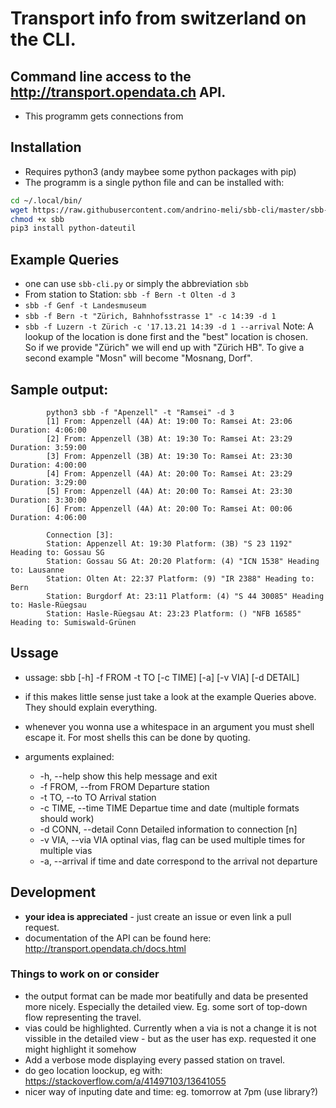 # Transport info from switzerland on the CLI.
## Command line access to the http://transport.opendata.ch API.
* This programm gets connections from 

## Installation
* Requires python3 (andy maybee some python packages with pip)
* The programm is a single python file and can be installed with:
```bash
cd ~/.local/bin/
wget https://raw.githubusercontent.com/andrino-meli/sbb-cli/master/sbb-cli.py > sbb
chmod +x sbb
pip3 install python-dateutil
```

## Example Queries
* one can use `sbb-cli.py` or simply the abbreviation `sbb`
* From station to Station: `sbb -f Bern -t Olten -d 3`
* `sbb -f Genf -t Landesmuseum`
* `sbb -f Bern -t "Zürich, Bahnhofsstrasse 1" -c 14:39 -d 1`
* `sbb -f Luzern -t Zürich -c '17.13.21 14:39 -d 1 --arrival`
Note: A lookup of the location is done first and the "best" location is chosen.  
So if we provide "Zürich" we will end up with "Zürich HB". To give a second 
example "Mosn" will become "Mosnang, Dorf".

## Sample output:
            python3 sbb -f "Apenzell" -t "Ramsei" -d 3
            [1] From: Appenzell (4A) At: 19:00 To: Ramsei At: 23:06 Duration: 4:06:00
            [2] From: Appenzell (3B) At: 19:30 To: Ramsei At: 23:29 Duration: 3:59:00
            [3] From: Appenzell (3B) At: 19:30 To: Ramsei At: 23:30 Duration: 4:00:00
            [4] From: Appenzell (4A) At: 20:00 To: Ramsei At: 23:29 Duration: 3:29:00
            [5] From: Appenzell (4A) At: 20:00 To: Ramsei At: 23:30 Duration: 3:30:00
            [6] From: Appenzell (4A) At: 20:00 To: Ramsei At: 00:06 Duration: 4:06:00

            Connection [3]:
            Station: Appenzell At: 19:30 Platform: (3B) "S 23 1192" Heading to: Gossau SG
            Station: Gossau SG At: 20:20 Platform: (4) "ICN 1538" Heading to: Lausanne
            Station: Olten At: 22:37 Platform: (9) "IR 2388" Heading to: Bern
            Station: Burgdorf At: 23:11 Platform: (4) "S 44 30085" Heading to: Hasle-Rüegsau
            Station: Hasle-Rüegsau At: 23:23 Platform: () "NFB 16585" Heading to: Sumiswald-Grünen

## Ussage
* ussage: sbb [-h] -f FROM -t TO [-c TIME] [-a] [-v VIA] [-d DETAIL]

* if this makes little sense just take a look at the example Queries above.  
  They should explain everything.

* whenever you wonna use a whitespace in an argument you must shell escape it. 
  For most shells this can be done by quoting.

* arguments explained:
    *  -h, --help                   show this help message and exit
    *  -f FROM, --from FROM         Departure station
    *  -t TO, --to TO               Arrival station
    *  -c TIME, --time TIME         Departue time and date (multiple formats 
       should work)
    *  -d CONN, --detail Conn       Detailed information to connection [n]
    *  -v VIA, --via VIA            optinal vias, flag can be used multiple times for multiple vias
    * -a, --arrival                 if time and date correspond to the arrival 
      not departure

## Development
* **your idea is appreciated** - just create an issue or even link a pull 
  request.
* documentation of the API can be found here: 
  <http://transport.opendata.ch/docs.html>
### Things to work on or consider
* the output format can be made mor beatifully and data be presented more 
  nicely. Especially the detailed view. Eg. some sort of top-down flow 
  representing the travel.
* vias could be highlighted. Currently when a via is not a change it is not 
  vissible in the detailed view - but as the user has exp. requested it one 
  might highlight it somehow
* Add a verbose mode displaying every passed station on travel.
* do geo location loockup, eg with: 
  <https://stackoverflow.com/a/41497103/13641055>
* nicer way of inputing date and time: eg. tomorrow at 7pm (use library?)

